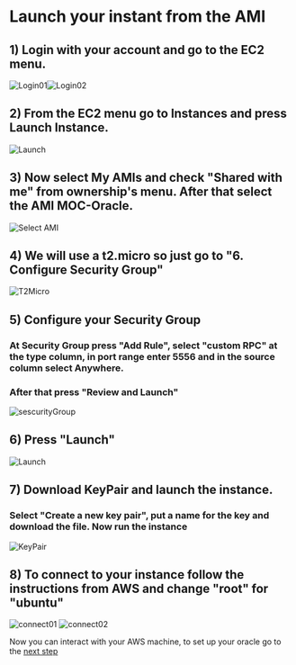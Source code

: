 Launch your instant from the AMI
===============================

## 1) Login with your account and go to the EC2 menu.
![Login01](./images/login.png)![Login02](./images/00.png)
## 2) From the EC2 menu go to Instances and press Launch Instance.
![Launch](./images/01.png)
## 3) Now select My AMIs and check "Shared with me" from ownership's menu. After that select the AMI MOC-Oracle.
![Select AMI](./images/02.png)
## 4) We will use a  t2.micro so just go to "6. Configure Security Group"
![T2Micro](./images/03.png)

## 5) Configure your Security Group
### At Security Group press "Add Rule", select "custom RPC" at the type column, in port range enter 5556 and in the source column select Anywhere.
### After that press "Review and Launch"
![sescurityGroup](./images/sescurityGroup.png)
## 6) Press "Launch"
![Launch](./images/04.png)
## 7) Download KeyPair and launch the instance.
### Select "Create a new key pair", put a name for the key and download the file. Now run the instance
![KeyPair](./images/05.png)
## 8) To connect to your instance follow the instructions from AWS and change "root" for "ubuntu"
![connect01](./images/connect01.png)
![connect02](./images/connect02.png)

Now you can interact with your AWS machine, to set up your oracle go to the [next step](./step03.html) 